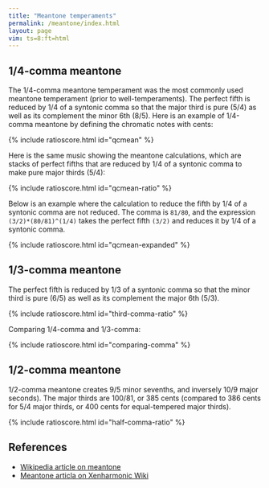 ```yaml
---
title: "Meantone temperaments"
permalink: /meantone/index.html
layout: page
vim: ts=8:ft=html
---
```


<h2 data-sidebar="1/4-comma"> 1/4-comma meantone </h2>

The 1/4-comma meantone temperament was the most commonly used
meantone temperament (prior to well-temperaments).  The perfect
fifth is reduced by 1/4 of a syntonic comma so that the major third
is pure (5/4) as well as its complement the minor 6th (8/5).  Here
is an example of 1/4-comma meantone by defining the chromatic notes
with cents:

{% include ratioscore.html id="qcmean" %}
<script type="application/x-ratioscore" id="qcmean">
!!!OTL: 1/4-comma meantone
**dtime	**ratio	**ratio	**ratio
*MM60	*Icemba	*Icemba	*Icemba
*	*ref:D3	*ref:D3	*ref:D3
1	m00	.	.
1	m02	.	.
1	m04	.	.
1	m05	.	.
1	m07	.	.
1	m09	.	.
1	m11	.	.
2	m00*2	.	.
1	0	.	.
1	m00	m04	m07
1	m02	m05	m09
1	m04	m07	m11
1	m05	m09	m00*2
!! out of tune:
2	m06	m10	m01*2
*-	*-	*-	*-
!!!RDF**ratio: m00 = 0c
!!!RDF**ratio: m01 = 117.1c
!!!RDF**ratio: m02 = 193.2c
!!!RDF**ratio: m03 = 310.3c
!!!RDF**ratio: m04 = 386.3c
!!!RDF**ratio: m05 = 503.4c
!!!RDF**ratio: m06 = 579.5c
!!!RDF**ratio: m07 = 696.6c
!!!RDF**ratio: m08 = 813.7c
!!!RDF**ratio: m09 = 889.7c
!!!RDF**ratio: m10 = 1006.8c
!!!RDF**ratio: m11 = 1082.9c
</script>

Here is the same music showing the meantone calculations, which are
stacks of perfect fifths that are reduced by 1/4 of a syntonic comma to
make pure major thirds (5/4):

{% include ratioscore.html id="qcmean-ratio" %}
<script type="application/x-ratioscore" id="qcmean-ratio">
!!!OTL: 1/4-comma meantone
**dtime	**ratio	**ratio	**ratio
*MM60	*Icemba	*Icemba	*Icemba
*	*ref:D3	*ref:D3	*ref:D3
1	m00	.	.
1	m02	.	.
1	m04	.	.
1	m05	.	.
1	m07	.	.
1	m09	.	.
1	m11	.	.
2	m00*2	.	.
1	0	.	.
1	m00	m04	m07
1	m02	m05	m09
1	m04	m07	m11
1	m05	m09	m00*2
!! out of tune:
2	m06	m10	m01*2
*-	*-	*-	*-
!!!RDF**ratio: x   = 5^(1/4)
!!!RDF**ratio: m01 = x^-5 * 2^ 3
!!!RDF**ratio: m08 = x^-4 * 2^ 3
!!!RDF**ratio: m03 = x^-3 * 2^ 2
!!!RDF**ratio: m10 = x^-2 * 2^ 2
!!!RDF**ratio: m05 = x^-1 * 2^ 1
!!!RDF**ratio: m00 = x^ 0 * 2^ 0
!!!RDF**ratio: m07 = x^ 1 * 2^ 0
!!!RDF**ratio: m02 = x^ 2 * 2^-1
!!!RDF**ratio: m09 = x^ 3 * 2^-1
!!!RDF**ratio: m04 = x^ 4 * 2^-2
!!!RDF**ratio: m11 = x^ 5 * 2^-2
!!!RDF**ratio: m06 = x^ 6 * 2^-3
</script>


Below is an example where the calculation to reduce the fifth by
1/4 of a syntonic comma are not reduced.  The comma is `81/80`, and
the expression `(3/2)*(80/81)^(1/4)` takes the perfect fifth `(3/2)`
and reduces it by 1/4 of a syntonic comma.

{% include ratioscore.html id="qcmean-expanded" %}
<script type="application/x-ratioscore" id="qcmean-expanded">
!!!OTL: 1/4-comma meantone
**dtime	**ratio	**ratio	**ratio
*MM60	*Icemba	*Icemba	*Icemba
*	*ref:D3	*ref:D3	*ref:D3
1	m00	.	.
1	m02	.	.
1	m04	.	.
1	m05	.	.
1	m07	.	.
1	m09	.	.
1	m11	.	.
2	m00*2	.	.
1	0	.	.
1	m00	m04	m07
1	m02	m05	m09
1	m04	m07	m11
1	m05	m09	m00*2
!! out of tune:
2	m06	m10	m01*2
*-	*-	*-	*-
!!!RDF**ratio: x   = (3/2)*(80/81)^(1/4)
!!!RDF**ratio: m01 = x^-5 * 2^ 3
!!!RDF**ratio: m08 = x^-4 * 2^ 3
!!!RDF**ratio: m03 = x^-3 * 2^ 2
!!!RDF**ratio: m10 = x^-2 * 2^ 2
!!!RDF**ratio: m05 = x^-1 * 2^ 1
!!!RDF**ratio: m00 = x^ 0 * 2^ 0
!!!RDF**ratio: m07 = x^ 1 * 2^ 0
!!!RDF**ratio: m02 = x^ 2 * 2^-1
!!!RDF**ratio: m09 = x^ 3 * 2^-1
!!!RDF**ratio: m04 = x^ 4 * 2^-2
!!!RDF**ratio: m11 = x^ 5 * 2^-2
!!!RDF**ratio: m06 = x^ 6 * 2^-3

</script>


<h2 data-sidebar="1/3-comma"> 1/3-comma meantone </h2>

The perfect fifth is reduced by 1/3 of a syntonic comma so that the minor third
is pure (6/5) as well as its complement the major 6th (5/3).

{% include ratioscore.html id="third-comma-ratio" %}
<script type="application/x-ratioscore" id="third-comma-ratio">
!!!OTL: 1/3-comma meantone
**dtime	**ratio	**ratio	**ratio
*MM60	*Icemba	*Icemba	*Icemba
*	*ref:D3	*ref:D3	*ref:D3
1	m00	.	.
1	m02	.	.
1	m03	.	.
1	m05	.	.
1	m07	.	.
1	m08	.	.
1	m11	.	.
2	m00*2	.	.
1	0	.	.
1	m00	m03	m07
1	m02	m05	m09
1	m04	m07	m11
1	m05	m08	m00*2
!! out of tune:
2	m06	m09	m01*2
*-	*-	*-	*-
!!!RDF**ratio: x   = (3/2)*(80/81)^(1/3)
!!!RDF**ratio: m01 = x^-5 * 2^ 3
!!!RDF**ratio: m08 = x^-4 * 2^ 3
!!!RDF**ratio: m03 = x^-3 * 2^ 2
!!!RDF**ratio: m10 = x^-2 * 2^ 2
!!!RDF**ratio: m05 = x^-1 * 2^ 1
!!!RDF**ratio: m00 = x^ 0 * 2^ 0
!!!RDF**ratio: m07 = x^ 1 * 2^ 0
!!!RDF**ratio: m02 = x^ 2 * 2^-1
!!!RDF**ratio: m09 = x^ 3 * 2^-1
!!!RDF**ratio: m04 = x^ 4 * 2^-2
!!!RDF**ratio: m11 = x^ 5 * 2^-2
!!!RDF**ratio: m06 = x^ 6 * 2^-3
</script>


Comparing 1/4-comma and 1/3-comma:

{% include ratioscore.html id="comparing-comma" %}
<script type="application/x-ratioscore" id="comparing-comma">
!!!OTL: 1/4-comma and 1/3-comma meantone comparison
**dtime	**ratio	**ratio
*MM60	*Iclars	*Iclars
*	*ref:D3	*ref:D3
!! First 1/4-comma meantone major scale:
1	m400	.
1	m402	.
1	m404	.
1	m405	.
1	m407	.
1	m409	.
1	m411	.
2	m400*2	.
1	0	.
!! Then 1/3-comma meantone major scale:
1	.	m300
1	.	m302
1	.	m304
1	.	m305
1	.	m307
1	.	m309
1	.	m311
2	.	m300*2
1	0	.
!! Then playing both meantone scales at the same time:
*MM30	*	*
1	m400	m300
1	m402	m302
1	m404	m304
1	m405	m305
1	m407	m307
1	m409	m309
1	m411	m311
2	m400*2	m300*2
*-	*-	*-
!! 1/4-comma meantone:
!!!RDF**ratio: x   = (3/2)*(80/81)^(1/4)
!!!RDF**ratio: m401 = x^-5 * 2^ 3
!!!RDF**ratio: m408 = x^-4 * 2^ 3
!!!RDF**ratio: m403 = x^-3 * 2^ 2
!!!RDF**ratio: m410 = x^-2 * 2^ 2
!!!RDF**ratio: m405 = x^-1 * 2^ 1
!!!RDF**ratio: m400 = x^ 0 * 2^ 0
!!!RDF**ratio: m407 = x^ 1 * 2^ 0
!!!RDF**ratio: m402 = x^ 2 * 2^-1
!!!RDF**ratio: m409 = x^ 3 * 2^-1
!!!RDF**ratio: m404 = x^ 4 * 2^-2
!!!RDF**ratio: m411 = x^ 5 * 2^-2
!!!RDF**ratio: m406 = x^ 6 * 2^-3
!! 1/3-comma meantone:
!!!RDF**ratio: y   = (3/2)*(80/81)^(1/3)
!!!RDF**ratio: m301 = y^-5 * 2^ 3
!!!RDF**ratio: m308 = y^-4 * 2^ 3
!!!RDF**ratio: m303 = y^-3 * 2^ 2
!!!RDF**ratio: m310 = y^-2 * 2^ 2
!!!RDF**ratio: m305 = y^-1 * 2^ 1
!!!RDF**ratio: m300 = y^ 0 * 2^ 0
!!!RDF**ratio: m307 = y^ 1 * 2^ 0
!!!RDF**ratio: m302 = y^ 2 * 2^-1
!!!RDF**ratio: m309 = y^ 3 * 2^-1
!!!RDF**ratio: m304 = y^ 4 * 2^-2
!!!RDF**ratio: m311 = y^ 5 * 2^-2
!!!RDF**ratio: m306 = y^ 6 * 2^-3
</script>

<h2 data-sidebar="1/2-comma"> 1/2-comma meantone </h2>

1/2-comma meantone creates 9/5 minor sevenths, and inversely 10/9
major seconds).  The major thirds are 100/81, or 385 cents (compared
to 386 cents for 5/4 major thirds, or 400 cents for equal-tempered
major thirds).

{% include ratioscore.html id="half-comma-ratio" %}
<script type="application/x-ratioscore" id="half-comma-ratio">
!!!OTL: 1/3-comma meantone
**dtime	**ratio	**ratio	**ratio
*MM60	*Icemba	*Icemba	*Icemba
*	*ref:D3	*ref:D3	*ref:D3
1	m00	.	.
1	m02	.	.
1	m04	.	.
1	m05	.	.
1	m07	.	.
1	m09	.	.
1	m11	.	.
2	m00*2	.	.
1	0	.	.
1	m00	m04	m07
1	m02	m06	m09
1	m04	m08	m11
1	m05	m09	m00*2
2	m06	m10	m01*2
*-	*-	*-	*-
!!!RDF**ratio: x   = (3/2)*(80/81)^(1/2)
!!!RDF**ratio: m01 = x^-5 * 2^ 3
!!!RDF**ratio: m08 = x^-4 * 2^ 3
!!!RDF**ratio: m03 = x^-3 * 2^ 2
!!!RDF**ratio: m10 = x^-2 * 2^ 2
!!!RDF**ratio: m05 = x^-1 * 2^ 1
!!!RDF**ratio: m00 = x^ 0 * 2^ 0
!!!RDF**ratio: m07 = x^ 1 * 2^ 0
!!!RDF**ratio: m02 = x^ 2 * 2^-1
!!!RDF**ratio: m09 = x^ 3 * 2^-1
!!!RDF**ratio: m04 = x^ 4 * 2^-2
!!!RDF**ratio: m11 = x^ 5 * 2^-2
!!!RDF**ratio: m06 = x^ 6 * 2^-3
</script>



<h2> References </h2>

<ul>
<li> <a target="_blank" href="https://en.wikipedia.org/wiki/Meantone_temperament">Wikipedia article on meantone</a> </li>
<li> <a target="_blank" href="https://en.xen.wiki/w/Meantone">Meantone articla on Xenharmonic Wiki</a></li>
</ul>




